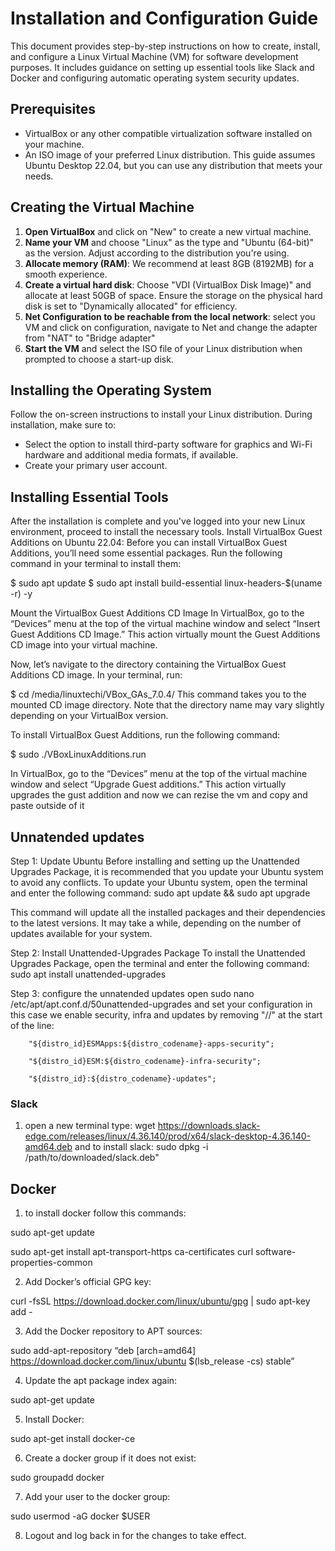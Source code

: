 # Installation and Configuration Guide

This document provides step-by-step instructions on how to create, install, and configure a Linux Virtual Machine (VM) for software development purposes. It includes guidance on setting up essential tools like Slack and Docker and configuring automatic operating system security updates.

## Prerequisites

- VirtualBox or any other compatible virtualization software installed on your machine.
- An ISO image of your preferred Linux distribution. This guide assumes Ubuntu Desktop 22.04, but you can use any distribution that meets your needs.

## Creating the Virtual Machine

1. **Open VirtualBox** and click on "New" to create a new virtual machine.
2. **Name your VM** and choose "Linux" as the type and "Ubuntu (64-bit)" as the version. Adjust according to the distribution you're using.
3. **Allocate memory (RAM)**: We recommend at least 8GB (8192MB) for a smooth experience.
4. **Create a virtual hard disk**: Choose "VDI (VirtualBox Disk Image)" and allocate at least 50GB of space. Ensure the storage on the physical hard disk is set to "Dynamically allocated" for efficiency.
5. **Net Configuration to be reachable from the local network**: select you VM and click on configuration, navigate to Net and change the adapter from "NAT" to "Bridge adapter"
6. **Start the VM** and select the ISO file of your Linux distribution when prompted to choose a start-up disk.

## Installing the Operating System

Follow the on-screen instructions to install your Linux distribution. During installation, make sure to:
- Select the option to install third-party software for graphics and Wi-Fi hardware and additional media formats, if available.
- Create your primary user account.

## Installing Essential Tools

After the installation is complete and you've logged into your new Linux environment, proceed to install the necessary tools.
Install VirtualBox Guest Additions on Ubuntu 22.04:
Before you can install VirtualBox Guest Additions, you’ll need some essential packages. Run the following command in your terminal to install them:

$ sudo apt update
$ sudo apt install build-essential linux-headers-$(uname -r) -y

Mount the VirtualBox Guest Additions CD Image
In VirtualBox, go to the “Devices” menu at the top of the virtual machine window and select “Insert Guest Additions CD Image.” This action virtually mount the Guest Additions CD image into your virtual machine.

Now, let’s navigate to the directory containing the VirtualBox Guest Additions CD image. In your terminal, run:

$ cd /media/linuxtechi/VBox_GAs_7.0.4/
This command takes you to the mounted CD image directory. Note that the directory name may vary slightly depending on your VirtualBox version.

To install VirtualBox Guest Additions, run the following command:

$ sudo ./VBoxLinuxAdditions.run

In VirtualBox, go to the “Devices” menu at the top of the virtual machine window and select “Upgrade Guest additions.” This action virtually upgrades the gust addition and now we can rezise the vm and copy and paste outside of it



## Unnatended updates
Step 1: Update Ubuntu
Before installing and setting up the Unattended Upgrades Package, it is recommended that you update your Ubuntu system to avoid any conflicts. To update your Ubuntu system, open the terminal and enter the following command:
sudo apt update && sudo apt upgrade

This command will update all the installed packages and their dependencies to the latest versions. It may take a while, depending on the number of updates available for your system.

Step 2: Install Unattended-Upgrades Package
To install the Unattended Upgrades Package, open the terminal and enter the following command:
sudo apt install unattended-upgrades

Step 3: configure the unnatended updates
open sudo nano /etc/apt/apt.conf.d/50unattended-upgrades and set your configuration in this case we enable security, infra and updates by removing "//" at the start of the line:
        
        "${distro_id}ESMApps:${distro_codename}-apps-security";

        "${distro_id}ESM:${distro_codename}-infra-security";

        "${distro_id}:${distro_codename}-updates";



### Slack

1. open a new terminal type:
        wget https://downloads.slack-edge.com/releases/linux/4.36.140/prod/x64/slack-desktop-4.36.140-amd64.deb
   and to install slack:
        sudo dpkg -i /path/to/downloaded/slack.deb"

## Docker
1. to install docker follow this commands:

sudo apt-get update

sudo apt-get install apt-transport-https ca-certificates curl software-properties-common

2. Add Docker’s official GPG key:

curl -fsSL https://download.docker.com/linux/ubuntu/gpg | sudo apt-key add -

3. Add the Docker repository to APT sources:

sudo add-apt-repository “deb [arch=amd64] https://download.docker.com/linux/ubuntu $(lsb_release -cs) stable”

4. Update the apt package index again:

sudo apt-get update

5. Install Docker:

sudo apt-get install docker-ce

6. Create a docker group if it does not exist:

sudo groupadd docker

7. Add your user to the docker group:

sudo usermod -aG docker $USER

8. Logout and log back in for the changes to take effect.





